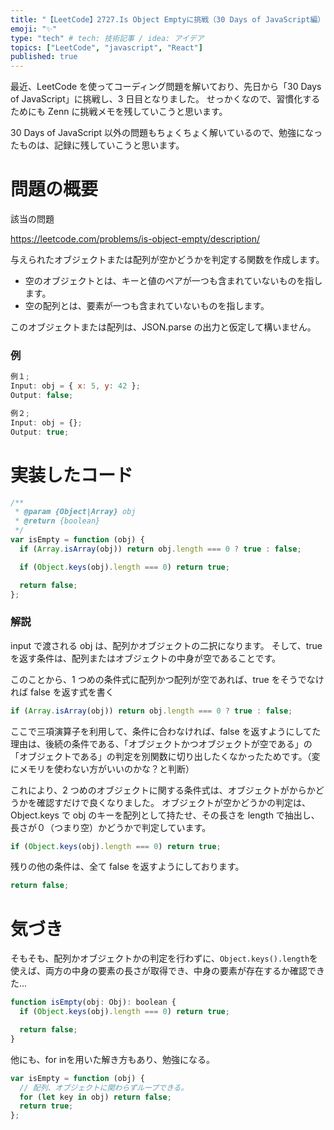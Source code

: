 ```yaml
---
title: "【LeetCode】2727.Is Object Emptyに挑戦（30 Days of JavaScript編）"
emoji: "✨"
type: "tech" # tech: 技術記事 / idea: アイデア
topics: ["LeetCode", "javascript", "React"]
published: true
---
```


最近、LeetCode を使ってコーディング問題を解いており、先日から「30 Days of JavaScript」に挑戦し、3 日目となりました。
せっかくなので、習慣化するためにも Zenn に挑戦メモを残していこうと思います。

30 Days of JavaScript 以外の問題もちょくちょく解いているので、勉強になったものは、記録に残していこうと思います。

# 問題の概要

該当の問題

https://leetcode.com/problems/is-object-empty/description/

与えられたオブジェクトまたは配列が空かどうかを判定する関数を作成します。

- 空のオブジェクトとは、キーと値のペアが一つも含まれていないものを指します。
- 空の配列とは、要素が一つも含まれていないものを指します。

このオブジェクトまたは配列は、JSON.parse の出力と仮定して構いません。

### 例

```js
例１;
Input: obj = { x: 5, y: 42 };
Output: false;

例２;
Input: obj = {};
Output: true;
```

# 実装したコード

```js
/**
 * @param {Object|Array} obj
 * @return {boolean}
 */
var isEmpty = function (obj) {
  if (Array.isArray(obj)) return obj.length === 0 ? true : false;

  if (Object.keys(obj).length === 0) return true;

  return false;
};
```

### 解説

input で渡される obj は、配列かオブジェクトの二択になります。
そして、true を返す条件は、配列またはオブジェクトの中身が空であることです。

このことから、1 つめの条件式に配列かつ配列が空であれば、true をそうでなければ false を返す式を書く

```js
if (Array.isArray(obj)) return obj.length === 0 ? true : false;
```

ここで三項演算子を利用して、条件に合わなければ、false を返すようにしてた理由は、後続の条件である、「オブジェクトかつオブジェクトが空である」の「オブジェクトである」の判定を別関数に切り出したくなかったためです。（変にメモリを使わない方がいいのかな？と判断）

これにより、2 つめのオブジェクトに関する条件式は、オブジェクトがからかどうかを確認すだけで良くなりました。
オブジェクトが空かどうかの判定は、Object.keys で obj のキーを配列として持たせ、その長さを length で抽出し、長さが０（つまり空）かどうかで判定しています。

```js
if (Object.keys(obj).length === 0) return true;
```

残りの他の条件は、全て false を返すようにしております。

```js
return false;
```

# 気づき

そもそも、配列かオブジェクトかの判定を行わずに、`Object.keys().length`を使えば、両方の中身の要素の長さが取得でき、中身の要素が存在するか確認できた...

```js
function isEmpty(obj: Obj): boolean {
  if (Object.keys(obj).length === 0) return true;

  return false;
}
```

他にも、for inを用いた解き方もあり、勉強になる。

```js
var isEmpty = function (obj) {
  // 配列、オブジェクトに関わらずループできる。
  for (let key in obj) return false;
  return true;
};
```
